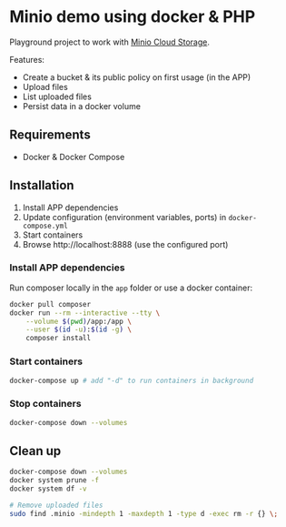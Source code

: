 # Minio demo using docker & PHP

Playground project to work with [Minio Cloud Storage](https://minio.io/).

Features:
- Create a bucket & its public policy on first usage (in the APP)
- Upload files
- List uploaded files
- Persist data in a docker volume

## Requirements

- Docker & Docker Compose

## Installation

1. Install APP dependencies
2. Update configuration (environment variables, ports) in `docker-compose.yml`
3. Start containers
4. Browse http://localhost:8888 (use the configured port)

### Install APP dependencies

Run composer locally in the `app` folder or use a docker container:

```bash
docker pull composer
docker run --rm --interactive --tty \
    --volume $(pwd)/app:/app \
    --user $(id -u):$(id -g) \
    composer install
```

### Start containers

```bash
docker-compose up # add "-d" to run containers in background
```

### Stop containers

```bash
docker-compose down --volumes
```

## Clean up

```bash
docker-compose down --volumes
docker system prune -f
docker system df -v

# Remove uploaded files
sudo find .minio -mindepth 1 -maxdepth 1 -type d -exec rm -r {} \;
```